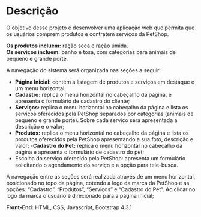 # Descrição

O objetivo desse projeto é desenvolver uma aplicação web que permita que os usuários 
comprem produtos e contratem serviços da PetShop. 
 
**Os produtos incluem:** ração seca e ração úmida.  
**Os serviços incluem:** banho e tosa, com categorias para animais de pequeno e grande porte. 

A navegação do sistema será organizada nas seções a seguir: 
  - **Página Inicial:** contém a listagem de produtos e serviços em destaque e um menu 
horizontal;  
  - **Cadastro:** replica o menu horizontal no cabeçalho da página, e apresenta o 
formulário de cadastro do cliente; 
  - **Serviços:** replica o menu horizontal no cabeçalho da página e lista os serviços 
oferecidos pela PetShop separados por categorias (animais de pequeno e grande 
porte). Sobre cada serviço será apresentada a descrição e o valor; 
  - **Produtos:** replica o menu horizontal no cabeçalho da página e lista os produtos 
oferecidos pela PetShop apresentando a sua foto, descrição e valor; 
  -**Cadastro do Pet:** replica o menu horizontal no cabeçalho da página e apresenta o 
formulário de cadastro do pet; 
  - Escolha do serviço oferecido pela PetShop: apresenta um formulário solicitando o 
agendamento do serviço e a opção para tele-busca. 

A navegação entre as seções será realizada através de um menu horizontal, 
posicionado no topo da página, cotendo a logo da marca da PetShop e as 
opções: “Cadastro”, “Produtos”, “Serviços” e “Cadastro do Pet”. Ao clicar no logo da marca o 
usuário é direcionado para a página inicial; 

**Front-End:** HTML, CSS, Javascript, Bootstrap 4.3.1

